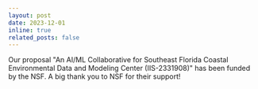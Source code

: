 ```yaml
---
layout: post
date: 2023-12-01
inline: true
related_posts: false
---
```


Our proposal "An AI/ML Collaborative for Southeast Florida Coastal Environmental Data and Modeling Center (IIS-2331908)" has been funded by the NSF. A big thank you to NSF for their support!
